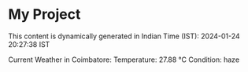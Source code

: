 # My Project

This content is dynamically generated in Indian Time (IST): 2024-01-24 20:27:38 IST


Current Weather in Coimbatore:
Temperature: 27.88 °C
Condition: haze

